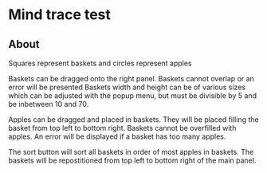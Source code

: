 # Mind trace test

## About

Squares represent baskets and circles represent apples

Baskets can be dragged onto the right panel.
Baskets cannot overlap or an error will be presented
Baskets width and height can be of various sizes which can be adjusted with the popup menu, but must be divisible by 5 and be inbetween 10 and 70.

Apples can be dragged and placed in baskets. They will be placed filling the basket from top left to bottom right.
Baskets cannot be overfilled with apples. An error will be displayed if a basket has too many apples.

The sort button will sort all baskets in order of most apples in baskets. The baskets will be repostitioned from top left to bottom right of the main panel.

